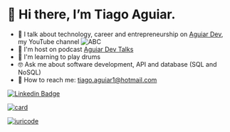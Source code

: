 # 👋 Hi there, I’m Tiago Aguiar.

- :movie_camera: I talk about technology, career and entrepreneurship on [Aguiar Dev](https://www.youtube.com/channel/UCYVc5vBX8v3Hk-Z9TNFcbNQ/videos?view=0&sort=p&shelf_id=0), my YouTube channel ![ABC](https://img.shields.io/youtube/channel/subscribers/UCYVc5vBX8v3Hk-Z9TNFcbNQ?style=social)
- :microphone: I'm host on podcast [Aguiar Dev Talks](https://open.spotify.com/show/4O1AS5tQc4aOGenOnaD0Zr)
- :drum: I'm learning to play drums
- :nerd_face: Ask me about software development, API and database (SQL and NoSQL)
- :email: How to reach me: tiago.aguiar1@hotmail.com

[![Linkedin Badge](https://img.shields.io/badge/LinkedIn-0077B5?style=for-the-badge&logo=linkedin&logoColor=white)](https://www.linkedin.com/in/tiago-aguiar)




[![card](https://github-readme-stats.vercel.app/api?username=tiago-aguiar-moreira&theme=dark)](https://github.com/tiago-aguiar-moreira/)

[![iuricode](https://github-readme-stats.vercel.app/api/top-langs/?username=tiago-aguiar-moreira&hide=html&layout=compact=true&theme=dark)](https://github.com/tiago-aguiar-moreira/)

<!--
**tiago-aguiar-moreira/tiago-aguiar-moreira** is a ✨ _special_ ✨ repository because its `README.md` (this file) appears on your GitHub profile.

Here are some ideas to get you started:

- 🔭 I’m currently working on ...
- 🌱 I’m currently learning ...
- 👯 I’m looking to collaborate on ...
- 🤔 I’m looking for help with ...
- 💬 Ask me about ...
- 📫 How to reach me: ...
- 😄 Pronouns: ...
- ⚡ Fun fact: ...
-->
